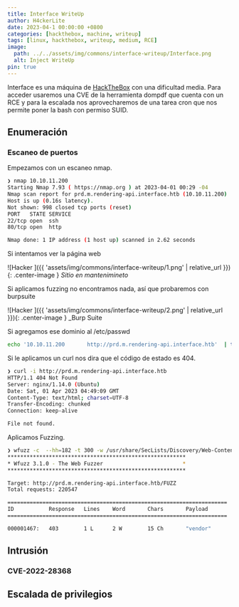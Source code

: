 ```yaml
---
title: Interface WriteUp
author: H4ckerLite 
date: 2023-04-1 00:00:00 +0800
categories: [hackthebox, machine, writeup]
tags: [linux, hackthebox, writeup, medium, RCE]
image:
  path: ../../assets/img/commons/interface-writeup/Interface.png 
  alt: Inject WriteUp
pin: true
---
```


Interface es una máquina de [HackTheBox](https://app.hackthebox.com/machines/527) con una dificultad media. Para acceder usaremos una CVE de  la herramienta dompdf  que cuenta con un RCE y para la escalada nos aprovecharemos de una tarea cron que nos permite poner la bash con permiso SUID.

## Enumeración
### Escaneo de puertos
Empezamos con un escaneo nmap.

```bash
❯ nmap 10.10.11.200
Starting Nmap 7.93 ( https://nmap.org ) at 2023-04-01 00:29 -04
Nmap scan report for prd.m.rendering-api.interface.htb (10.10.11.200)
Host is up (0.16s latency).
Not shown: 998 closed tcp ports (reset)
PORT   STATE SERVICE
22/tcp open  ssh
80/tcp open  http

Nmap done: 1 IP address (1 host up) scanned in 2.62 seconds
```
Si intentamos ver la página web

![Hacker ]({{ 'assets/img/commons/interface-writeup/1.png' | relative_url }}){: .center-image }
_Sitio en mantenimineto_

Si aplicamos fuzzing no encontramos nada, así que probaremos con burpsuite

![Hacker ]({{ 'assets/img/commons/interface-writeup/2.png' | relative_url }}){: .center-image }
_Burp Suite

Si agregamos ese dominio al /etc/passwd
```bash
echo '10.10.11.200       http://prd.m.rendering-api.interface.htb'  | tee -a /etc/hosts
```

Si le aplicamos un curl nos dira que el código de estado es 404.

```bash
❯ curl -i http://prd.m.rendering-api.interface.htb
HTTP/1.1 404 Not Found
Server: nginx/1.14.0 (Ubuntu)
Date: Sat, 01 Apr 2023 04:49:09 GMT
Content-Type: text/html; charset=UTF-8
Transfer-Encoding: chunked
Connection: keep-alive

File not found.
```

Aplicamos Fuzzing.

```bash
❯ wfuzz -c  --hh=182 -t 300 -w /usr/share/SecLists/Discovery/Web-Content/directory-list-2.3-medium.txt  http://prd.m.rendering-api.interface.htb/FUZZ 2>/dev/null
********************************************************
* Wfuzz 3.1.0 - The Web Fuzzer                         *
********************************************************

Target: http://prd.m.rendering-api.interface.htb/FUZZ
Total requests: 220547

=====================================================================
ID           Response   Lines    Word       Chars       Payload                                                                                                                
=====================================================================

000001467:   403        1 L      2 W        15 Ch       "vendor"                                                                                                               
```






## Intrusión
### CVE-2022-28368






## Escalada de privilegios